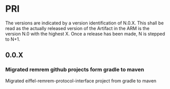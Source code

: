 # PRI 
The versions are indicated by a version identification of N.0.X. This shall be read as the actually released version of the Artifact in the ARM is the version N.0 with the highest X. Once a release has been made, N is stepped to N+1.

## 0.0.X

### Migrated remrem github projects form gradle to maven

Migrated eiffel-remrem-protocol-interface project from gradle to maven
